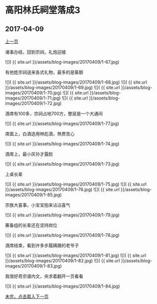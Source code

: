 高阳林氏祠堂落成3
========================

2017-04-09
------------------------
[上一页](/2017/04/09/祠堂落成2.html)

诸事办结，回到宗祠，礼炮迎接

![]( {{ site.url }}/assets/blog-images/20170409/1-67.jpg)

有他姓宗祠送来各式礼物，最多的是匾额

![]( {{ site.url }}/assets/blog-images/20170409/1-68.jpg)
![]( {{ site.url }}/assets/blog-images/20170409/1-69.jpg)
![]( {{ site.url }}/assets/blog-images/20170409/1-70.jpg)
![]( {{ site.url }}/assets/blog-images/20170409/1-71.jpg)
![]( {{ site.url }}/assets/blog-images/20170409/1-72.jpg)

酒席有100多，宗祠占地700方，整层是一个大通间

![]( {{ site.url }}/assets/blog-images/20170409/1-77.jpg)

席面上，白酒选用林彪酒，煞费苦心

![]( {{ site.url }}/assets/blog-images/20170409/1-74.jpg)

酒席上，最小灰孙才露脸

![]( {{ site.url }}/assets/blog-images/20170409/1-73.jpg)

上桌长辈

![]( {{ site.url }}/assets/blog-images/20170409/1-75.jpg)
![]( {{ site.url }}/assets/blog-images/20170409/1-76.jpg)
![]( {{ site.url }}/assets/blog-images/20170409/1-85.jpg)

宗族大喜事，小宝宝抱来沾沾喜气

![]( {{ site.url }}/assets/blog-images/20170409/1-79.jpg)

筹备组的长辈还在坚持岗位

![]( {{ site.url }}/assets/blog-images/20170409/1-78.jpg)

酒席结束，看到许多步履蹒跚的老爷子

![]( {{ site.url }}/assets/blog-images/20170409/1-81.jpg)
![]( {{ site.url }}/assets/blog-images/20170409/1-82.jpg)
![]( {{ site.url }}/assets/blog-images/20170409/1-83.jpg)

我很好奇宗谱内文，央求着翻开一页看看

![]( {{ site.url }}/assets/blog-images/20170409/1-84.jpg)

[未完，点击载入下一页](/2017/04/10/祠堂落成4.html)